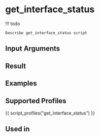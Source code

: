 

# get_interface_status

<!-- prettier-ignore -->
!!! todo

    Describe get_interface_status script

## Input Arguments

## Result

## Examples

## Supported Profiles

{{ script_profiles("get_interface_status") }}

## Used in
